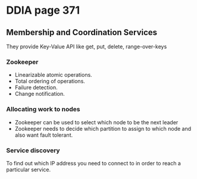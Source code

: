 # DDIA page 371

## Membership and Coordination Services

They provide Key-Value API like get, put, delete, range-over-keys

### Zookeeper

* Linearizable atomic operations.
* Total ordering of operations.
* Failure detection.
* Change notification.

### Allocating work to nodes

* Zookeeper can be used to select which node to be the next leader
* Zookeeper needs to decide which partition to assign to which node and also want fault tolerant.

### Service discovery&#x20;

To find out which IP address you need to connect to in order to reach a particular service.

###

